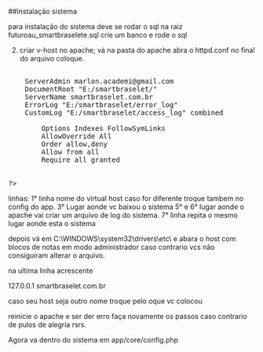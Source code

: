 
##instalação sistema

para instalação do sistema deve se rodar o sql na raiz futuroau_smartbraselete.sql
crie um banco  e rode o sql 

2) criar v-host no apache;
 vá na pasta do apache abra o httpd.conf no final do arquivo coloque.
<pre>
<?
<VirtualHost smartbraselet.com.br:85>
    ServerAdmin marlon.academi@gmail.com
    DocumentRoot "E:/smartbraselet/"
    ServerName smartbraselet.com.br
    ErrorLog "E:/smartbraselet/error_log"
    CustomLog "E:/smartbraselet/access_log" combined
    <directory "E:/smartbraselet/">
        Options Indexes FollowSymLinks
        AllowOverride All
        Order allow,deny
        Allow from all
        Require all granted
    </directory>
</VirtualHost>
?>
</pre>
linhas:
1° linha nome do virtual host caso for diferente troque tambem no config do app.
3° Lugar aonde vc baixou o sistema 
5° e 6° lugar aonde o apache vai criar um arquivo de log do sistema.
7° linha repita o mesmo lugar aonde esta o sistema

depois vá em  C:\WINDOWS\system32\drivers\etc\ e abara o host com blocos de notas em modo administrador caso contrario vcs não consiguiram alterar o arquivo.

na ultima linha acrescente 

127.0.0.1     smartbraselet.com.br

caso seu host seja outro nome troque pelo oque vc colocou 

reinicie o apache e ser der erro faça novamente os passos caso contrario de pulos de alegria rsrs.

Agora va dentro do sistema em app/core/config.php 

<?php namespace core;
/*
 * config - setup system wide settings
 *
 * @author David Carr - dave@daveismyname.com - http://www.daveismyname.com
 * @version 2.1
 * @date June 27, 2014
 */
class Config {

	public function __construct(){

		//turn on output buffering
		ob_start();

		//site address
		define('DIR','http://smartbraselet.com.br:85');
		define('JS', DIR.'/app/templates/default/js/');
		define('CSS', DIR.'/app/templates/default/css/');
		define('FONT', DIR.'/app/templates/default/fonts/');


		//database details ONLY NEEDED IF USING A DATABASE
		define('DB_TYPE','mysql');
		define('DB_HOST','localhost');
		define('DB_NAME','futuroau_smartbraselete');
		define('DB_USER','root');
		define('DB_PASS','');
		define('PREFIX','');
		//set prefix for sessions
		define('SESSION_PREFIX','');

		//optionall create a constant for the name of the site
		define('SITETITLE','smart bracelet');

		//turn on custom error handling
		set_exception_handler('core\logger::exception_handler');
		set_error_handler('core\logger::error_handler');

		//set timezone
		date_default_timezone_set('America/Sao_Paulo');

		//start sessions
		\helpers\session::init();

		//set the default template
		\helpers\session::set('template','default');
		
	}

}


altere as variaveis do banco na variavel dir coloque o nome do host que vc colocou no arquivo de configuraçõ do apache no DIR 
E acho que é só.

Qualquer coisa estou a disposição.

Se vcs chegaram aqui eu presumo que vc tenha o git bash instalado caso ao contrario instalem.

Então abram o git bash terminal e escrevam git pull origin Marlon

isso ira atualizar seu sistema .

Caso vcs queiram fazer alguma alteração estudem um pouco o git e  criem uma brach nova no caso quando vcs baixam o o sistema ela vem com a brench Marlon para criar uma nova usa-se git checkout -b nome da branch então existe uma copia da branch na sua maquina apatir dai vcs podem fazer qualquer coisa no sistema. Depois de terem feito as mudanças e terem testadas todas me falem e me mandem o nome da branch e eu faço o merge da branch.